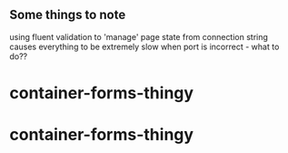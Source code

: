 ## Some things to note

using fluent validation to 'manage' page state from connection string causes everything to be extremely slow when port is incorrect - what to do??
# container-forms-thingy
# container-forms-thingy
